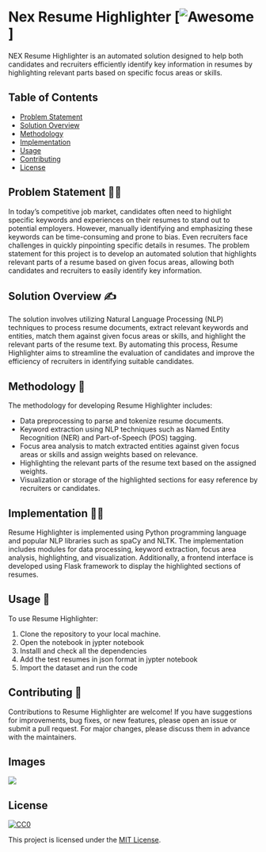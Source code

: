 # Nex Resume Highlighter [![Awesome](https://cdn.jsdelivr.net/gh/sindresorhus/awesome@d7305f38d29fed78fa85652e3a63e154dd8e8829/media/badge.svg)]

NEX Resume Highlighter is an automated solution designed to help both candidates and recruiters efficiently identify key information in resumes by highlighting relevant parts based on specific focus areas or skills.

## Table of Contents
- [Problem Statement](#problem-statement)
- [Solution Overview](#solution-overview)
- [Methodology](#methodology)
- [Implementation](#implementation)
- [Usage](#usage)
- [Contributing](#contributing)
- [License](#license)

## Problem Statement 🚀🚀

In today’s competitive job market, candidates often need to highlight specific keywords and experiences on their resumes to stand out to potential employers. However, manually identifying and emphasizing these keywords can be time-consuming and prone to bias. Even recruiters face challenges in quickly pinpointing specific details in resumes. The problem statement for this project is to develop an automated solution that highlights relevant parts of a resume based on given focus areas, allowing both candidates and recruiters to easily identify key information.

## Solution Overview ✍️

The solution involves utilizing Natural Language Processing (NLP) techniques to process resume documents, extract relevant keywords and entities, match them against given focus areas or skills, and highlight the relevant parts of the resume text. By automating this process, Resume Highlighter aims to streamline the evaluation of candidates and improve the efficiency of recruiters in identifying suitable candidates.

## Methodology 📝

The methodology for developing Resume Highlighter includes:
- Data preprocessing to parse and tokenize resume documents.
- Keyword extraction using NLP techniques such as Named Entity Recognition (NER) and Part-of-Speech (POS) tagging.
- Focus area analysis to match extracted entities against given focus areas or skills and assign weights based on relevance.
- Highlighting the relevant parts of the resume text based on the assigned weights.
- Visualization or storage of the highlighted sections for easy reference by recruiters or candidates.

## Implementation 👨‍💻

Resume Highlighter is implemented using Python programming language and popular NLP libraries such as spaCy and NLTK. The implementation includes modules for data processing, keyword extraction, focus area analysis, highlighting, and visualization. Additionally, a frontend interface is developed using Flask framework to display the highlighted sections of resumes.

## Usage 🔎
 
To use Resume Highlighter:
1. Clone the repository to your local machine.
2. Open the notebook in jypter notebook
3. Installl and check all the dependencies
4. Add the test resumes in json format in jypter notebook
5. Import the dataset and run the code


## Contributing 👥

Contributions to Resume Highlighter are welcome! If you have suggestions for improvements, bug fixes, or new features, please open an issue or submit a pull request. For major changes, please discuss them in advance with the maintainers.

## Images 

<img src="inovate8/images/img1.jpeg"> </img>

## License

[![CC0](https://licensebuttons.net/p/zero/1.0/88x31.png)](https://creativecommons.org/publicdomain/zero/1.0/)

This project is licensed under the [MIT License](LICENSE).

